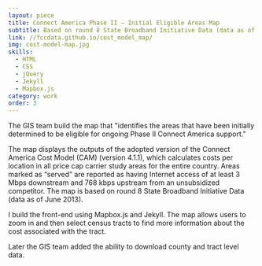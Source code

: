 ```yaml
---
layout: piece
title: Connect America Phase II – Initial Eligible Areas Map
subtitle: Based on round 8 State Broadband Initiative Data (data as of June 2013)
link: //fccdata.github.io/cost_model_map/
img: cost-model-map.jpg
skills:
  - HTML
  - CSS
  - jQuery
  - Jekyll
  - Mapbox.js
category: work
order: 3
---
```

The GIS team build the map that "identifies the areas that have been initially determined to be eligible for ongoing Phase II Connect America support."

The map displays the outputs of the adopted version of the Connect America Cost Model (CAM) (version 4.1.1), which calculates costs per location in all price cap carrier study areas for the entire country. Areas marked as “served” are reported as having Internet access of at least 3 Mbps downstream and 768 kbps upstream from an unsubsidized competitor. The map is based on round 8 State Broadband Initiative Data (data as of June 2013).

I build the front-end using Mapbox.js and Jekyll. The map allows users to zoom in and then select census tracts to find more information about the cost associated with the tract.

Later the GIS team added the ability to download county and tract level data.